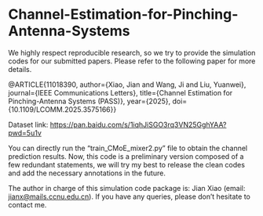 # Channel-Estimation-for-Pinching-Antenna-Systems
We highly respect reproducible research, so we try to provide the simulation codes for our submitted papers. Please refer to the following paper for more details.

@ARTICLE{11018390,
  author={Xiao, Jian and Wang, Ji and Liu, Yuanwei},
  journal={IEEE Communications Letters}, 
  title={Channel Estimation for Pinching-Antenna Systems (PASS)}, 
  year={2025},
  doi={10.1109/LCOMM.2025.3575166}}

Dataset link: https://pan.baidu.com/s/1iqhJiSGO3rq3VN25GghYAA?pwd=5u1v

You can directly run the “train_CMoE_mixer2.py” file to obtain the channel prediction results. Now, this code is a preliminary version composed of a few redundant statements, we will try my best to release the clean codes and add the necessary annotations in the future. 

The author in charge of this simulation code package is: Jian Xiao (email: jianx@mails.ccnu.edu.cn). If you have any queries, please don’t hesitate to contact me.
